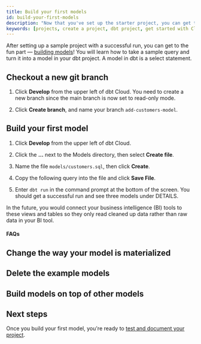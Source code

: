 ```yaml
---
title: Build your first models
id: build-your-first-models
description: "Now that you've set up the starter project, you can get to the fun part — building models!"
keywords: [projects, create a project, dbt project, get started with Cloud]
---
```


After setting up a sample project with a successful run, you can get to the fun part — [building models](/docs/build/sql-models)! You will learn how to take a sample query and turn it into a model in your dbt project. A model in dbt is a select statement.


## Checkout a new git branch

1. Click **Develop** from the upper left of dbt Cloud. You need to create a new branch since the main branch is now set to read-only mode. 

2. Click **Create branch**, and name your branch `add-customers-model`.
  
    <Lightbox src="/img/create-branch-new-ide.png" title="Checkout a new branch" />


## Build your first model

1. Click **Develop** from the upper left of dbt Cloud.
2. Click the **...** next to the Models directory, then select **Create file**.  
3. Name the file `models/customers.sql`, then click **Create**.
4. Copy the following query into the file and click **Save File**.

    <Snippet src="tutorial-sql-query" />

5. Enter `dbt run` in the command prompt at the bottom of the screen. You should get a successful run and see three models under DETAILS.

In the future, you would connect your business intelligence (BI) tools to these views and tables so they only read cleaned up data rather than raw data in your BI tool.

#### FAQs

<FAQ src="Runs/checking-logs" />
<FAQ src="Project/which-schema" />
<FAQ src="Models/create-a-schema" />
<FAQ src="Models/run-downtime" />
<FAQ src="Troubleshooting/sql-errors" />

## Change the way your model is materialized

<Snippet src="tutorial-change-way-model-materialized" />

## Delete the example models

<Snippet src="tutorial-delete-example-models" />

## Build models on top of other models

<Snippet src="tutorial-build-models-atop-other-models" />

## Next steps

Once you build your first model, you're ready to [test and document your project](/docs/get-started/getting-started/building-your-first-project/test-and-document-your-project).

<Snippet src="tutorial-next-steps-1st-model" />
